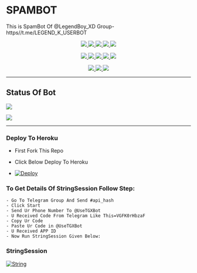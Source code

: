 # SPAMBOT
This is SpamBot Of @LegendBoy_XD Group- https//t.me/LEGEND_K_USERBOT

<p align="center">
<a href="https://github.com/LEGEND-AI/SPAMBOT" alt="GitHub closed issues"> <img src="https://img.shields.io/github/issues-closed-raw/LEGEND-AI/SPAMBOT?style=flat&logo=github&color=success" /> </a>
<a href="https://github.com/LEGEND-AI/SPAMBOT/graphs/contributors" alt="GitHub contributors"> <img src="https://img.shields.io/github/contributors/LEGEND-AI/SPAMBOT?style=flat&logo=github" /> </a>
<a href="https://github.com/LEGEND-AI/SPAMBOT/network/members" alt="GitHub forks"> <img src="https://img.shields.io/github/forks/LEGEND-AI/SPAMBOT?label=Forks&logo=github" /> </a>
<a href="https://github.com/LEGEND-AI/SPAMBOT" alt="GitHub closed pull requests"> <img src="https://img.shields.io/github/issues-pr-closed-raw/LEGEND-AI/SPAMBOT?color=success" /> </a>
<a href="https://github.com/LEGEND-AI/SPAMBOT" alt="GitHub issues"> <img src="https://img.shields.io/github/issues-raw/LEGEND-AI/SPAMBOT?style=flat&logo=github&color=yellow" /> </a>
</p>
<p align="center">
<a href="https://github.com/LEGEND-AI/SPAMBOT" alt="GitHub release (latest by date including pre-releases)"> <img src="https://img.shields.io/github/v/release/LEGEND-AI/SPAMBOT?include_prereleases?style=flat&logo=github" /> </a>
<a href="https://www.python.org/" alt="made-with-python"> <img src="https://img.shields.io/badge/Made%20with-Python-1f425f.svg?style=flat&logo=python&color=blue" /> </a>
<a href="https://github.com/LEGEND-AI/SPAMBOT" alt="Docker!"> <img src="https://aleen42.github.io/badges/src/docker.svg" /> </a>
<a href="https://github.com/LEGEND-AI/SPAMBOT" alt="GitHub repo size"> <img src="https://img.shields.io/github/repo-size/LEGEND-AI/SPAMBOT" /> </a>
<a href="https://github.com/LEGEND-AI/SPAMBOT/blob/master/LICENSE" alt="GPLv3 license"> <img src="https://img.shields.io/badge/License-GPLv3-blue.svg" /> </a>
</p>
<p align="center">
<a href="https://t.me/Legend_Userbot" alt="Telegram!"> <img src="https://aleen42.github.io/badges/src/telegram.svg" /> </a>
<a href="https://github.com/LEGEND-AI/SPAMBOT/graphs/commit-activity" alt="Maintenance"> <img src="https://img.shields.io/badge/Maintained%3F-yes-green.svg" /> </a>
<a href="https://makeapullrequest.com" alt="PRs Welcome"> <img src="https://img.shields.io/badge/PRs-welcome-brightgreen.svg?style=flat-square" /> </a>
</p>

------------
## Status Of Bot 

<p align="left">
    <a href="https://github.com/LEGEND-AI/SPAMBOT/network/members"><img src="https://img.shields.io/github/forks/LEGEND-AI/SPAMBOT?label=Forks&logoColor=Black&style=social"></a><p align="left"><a href="https://github.com/LEGEND-AI/SPAMBOT/stargazers"><img src="https://img.shields.io/github/stars/LEGEND-AI/SPAMBOT?logoColor=Blue&style=social"></a><p align="left"><a href="https://github.com/LEGEND-AI/SPAMBOT"></a><p align="left"><a href="https://github.com/LEGEND-AI/SPAMBOT?"></a>



------------
<h3> Deploy To Heroku </h3>

- First Fork This Repo

- Click Below Deploy To Heroku

- [![Deploy](https://www.herokucdn.com/deploy/button.svg)](https://heroku.com/deploy)


### To Get Details Of StringSession Follow Step: 

    - Go To Telegram Group And Send #api_hash
    - Click Start
    - Send Ur Phone Number To @UseTGXBot
    - U Received Code From Telegram Like This=VGFK0rHbzaF
    - Copy Ur Code
    - Paste Ur Code in @UseTGXBot
    - U Received APP ID
    - Now Run StringSession Given Below:
   

### StringSession

[![String](https://telegra.ph/file/f13f61a635735dfdf0457.jpg)](https://replit.com/@KrishnaJaiswal1/LEGENDBOT#main.py) 
